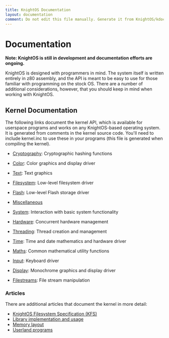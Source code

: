 ```yaml
---
title: KnightOS Documentation
layout: documentation
comment: Do not edit this file manually. Generate it from KnightOS/kdoc on GitHub.
---
```


# Documentation

**Note: KnightOS is still in development and documentation efforts are ongoing.**

KnightOS is designed with programmers in mind. The system itself is written entirely in z80 assembly,
and the API is meant to be easy to use for those familiar with programming on the stock OS. There are
a number of additional considerations, however, that you should keep in mind when working with
KnightOS.

## Kernel Documentation

The following links document the kernel API, which is available for userspace programs and works
on any KnightOS-based operating system. It is generated from comments in the kernel source code.
You'll need to include kernel.inc to use these in your programs (this file is generated when compiling
the kernel).



* [Cryptography](/documentation/reference/Cryptography.html): Cryptographic hashing functions



* [Color](/documentation/reference/Color.html): Color graphics and display driver



* [Text](/documentation/reference/Text.html): Text graphics



* [Filesystem](/documentation/reference/Filesystem.html): Low-level filesystem driver



* [Flash](/documentation/reference/Flash.html): Low-level Flash storage driver



* [Miscellaneous](/documentation/reference/Miscellaneous.html)



* [System](/documentation/reference/System.html): Interaction with basic system functionality



* [Hardware](/documentation/reference/Hardware.html): Concurrent hardware management



* [Threading](/documentation/reference/Threading.html): Thread creation and management



* [Time](/documentation/reference/Time.html): Time and date mathematics and hardware driver



* [Maths](/documentation/reference/Maths.html): Common mathematical utility functions



* [Input](/documentation/reference/Input.html): Keyboard driver



* [Display](/documentation/reference/Display.html): Monochrome graphics and display driver



* [Filestreams](/documentation/reference/Filestreams.html): File stream manipulation



### Articles

There are additional articles that document the kernel in more detail:

* [KnightOS Filesystem Specification (KFS)](/documentation/kfs.html)
* [Library implementation and usage](/documentation/libraries.html)
* [Memory layout](/documentation/memory.html)
* [Userland programs](/documentation/programs.html)